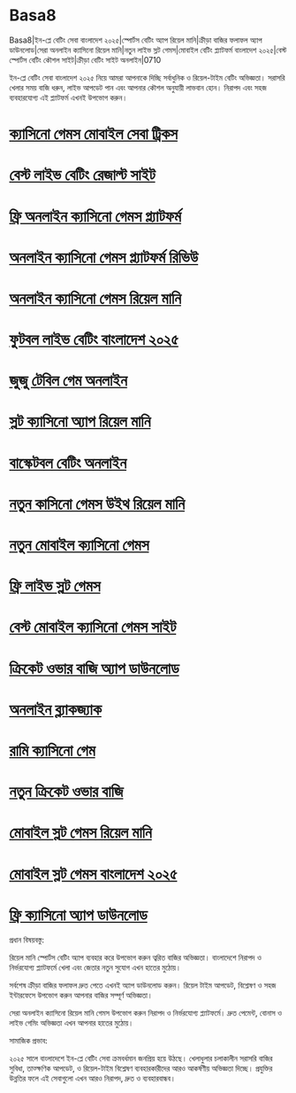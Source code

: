 # Basa8

Basa8|ইন-প্লে বেটিং সেবা বাংলাদেশ ২০২৫|স্পোর্টস বেটিং অ্যাপ রিয়েল মানি|ক্রীড়া বাজির ফলাফল অ্যাপ ডাউনলোড|সেরা অনলাইন ক্যাসিনো রিয়েল মানি|নতুন লাইভ স্লট গেমস|মোবাইল বেটিং প্ল্যাটফর্ম বাংলাদেশ ২০২৫|বেস্ট স্পোর্টস বেটিং কৌশল সাইট|ক্রীড়া বেটিং সাইট অনলাইন|0710

ইন-প্লে বেটিং সেবা বাংলাদেশ ২০২৫ নিয়ে আমরা আপনাকে দিচ্ছি সর্বাধুনিক ও রিয়েল-টাইম বেটিং অভিজ্ঞতা। সরাসরি খেলার সময় বাজি ধরুন, লাইভ আপডেট পান এবং আপনার কৌশল অনুযায়ী লাভবান হোন। নিরাপদ এবং সহজ ব্যবহারযোগ্য এই প্ল্যাটফর্ম এখনই উপভোগ করুন।

#  <a href="https://basa8wap.net/">ক্যাসিনো গেমস মোবাইল সেবা ট্রিকস</a>

#  <a href="https://basa8wap.com/">বেস্ট লাইভ বেটিং রেজাল্ট সাইট</a>

#  <a href="https://basa8vip.com/">ফ্রি অনলাইন ক্যাসিনো গেমস প্ল্যাটফর্ম</a>

#  <a href="https://basa8us.com/">অনলাইন ক্যাসিনো গেমস প্ল্যাটফর্ম রিভিউ</a>

#  <a href="https://basa8pc.com/">অনলাইন ক্যাসিনো গেমস রিয়েল মানি</a>

#  <a href="https://basa8pc.net/">ফুটবল লাইভ বেটিং বাংলাদেশ ২০২৫</a>

#  <a href="https://basa8vip.net/">জুজু টেবিল গেম অনলাইন</a>

#  <a href="https://basa8us.net/">স্লট ক্যাসিনো অ্যাপ রিয়েল মানি</a>

#  <a href="https://basa8pc.com/">বাস্কেটবল বেটিং অনলাইন</a>

#  <a href="https://basa8pc.net/">নতুন কাসিনো গেমস উইথ রিয়েল মানি</a>

#  <a href="https://basa8now.com/">নতুন মোবাইল ক্যাসিনো গেমস</a>

#  <a href="https://basa8now.net/">ফ্রি লাইভ স্লট গেমস</a>

#  <a href="https://basa8pro.com/">বেস্ট মোবাইল ক্যাসিনো গেমস সাইট</a>

#  <a href="https://basa8pro.net/">ক্রিকেট ওভার বাজি অ্যাপ ডাউনলোড</a>

#  <a href="https://basa8now.com/">অনলাইন ব্ল্যাকজ্যাক</a>

#  <a href="https://basa8now.net/">রামি ক্যাসিনো গেম</a>

#  <a href="https://basa8live.com/">নতুন ক্রিকেট ওভার বাজি</a>

#  <a href="https://basa8live.net/">মোবাইল স্লট গেমস রিয়েল মানি</a>

#  <a href="https://basa8uk.com/">মোবাইল স্লট গেমস বাংলাদেশ ২০২৫</a>

#  <a href="https://basa8uk.net/">ফ্রি ক্যাসিনো অ্যাপ ডাউনলোড</a>

প্রধান বিষয়বস্তু:

রিয়েল মানি স্পোর্টস বেটিং অ্যাপ ব্যবহার করে উপভোগ করুন ত্বরিত বাজির অভিজ্ঞতা। বাংলাদেশে নিরাপদ ও নির্ভরযোগ্য প্ল্যাটফর্মে খেলা এবং জেতার নতুন সুযোগ এখন হাতের মুঠোয়।

সর্বশেষ ক্রীড়া বাজির ফলাফল দ্রুত পেতে এখনই অ্যাপ ডাউনলোড করুন। রিয়েল টাইম আপডেট, বিশ্লেষণ ও সহজ ইন্টারফেসে উপভোগ করুন আপনার বাজির সম্পূর্ণ অভিজ্ঞতা।

সেরা অনলাইন ক্যাসিনো রিয়েল মানি গেমস উপভোগ করুন নিরাপদ ও নির্ভরযোগ্য প্ল্যাটফর্মে। দ্রুত পেমেন্ট, বোনাস ও লাইভ গেমিং অভিজ্ঞতা এখন আপনার হাতের মুঠোয়।

সামাজিক প্রভাব:

২০২৫ সালে বাংলাদেশে ইন-প্লে বেটিং সেবা ক্রমবর্ধমান জনপ্রিয় হয়ে উঠছে। খেলাধুলার চলাকালীন সরাসরি বাজির সুবিধা, তাত্ক্ষণিক আপডেট, ও রিয়েল-টাইম বিশ্লেষণ ব্যবহারকারীদের আরও আকর্ষণীয় অভিজ্ঞতা দিচ্ছে। প্রযুক্তির উন্নতির ফলে এই সেবাগুলো এখন আরও নিরাপদ, দ্রুত ও ব্যবহারবান্ধব।
